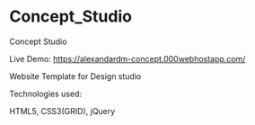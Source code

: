 # Concept_Studio

Concept Studio

Live Demo: https://alexandardm-concept.000webhostapp.com/

Website Template for Design studio

Technologies used:

HTML5, CSS3(GRID), jQuery
